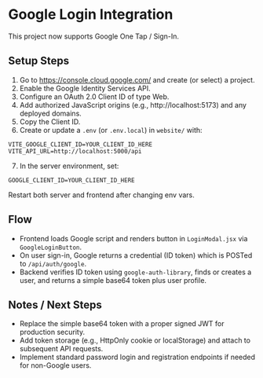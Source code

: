 # Google Login Integration

This project now supports Google One Tap / Sign-In.

## Setup Steps

1. Go to https://console.cloud.google.com/ and create (or select) a project.
2. Enable the Google Identity Services API.
3. Configure an OAuth 2.0 Client ID of type Web.
4. Add authorized JavaScript origins (e.g., http://localhost:5173) and any deployed domains.
5. Copy the Client ID.
6. Create or update a `.env` (or `.env.local`) in `website/` with:

```
VITE_GOOGLE_CLIENT_ID=YOUR_CLIENT_ID_HERE
VITE_API_URL=http://localhost:5000/api
```

7. In the server environment, set:

```
GOOGLE_CLIENT_ID=YOUR_CLIENT_ID_HERE
```

Restart both server and frontend after changing env vars.

## Flow

- Frontend loads Google script and renders button in `LoginModal.jsx` via `GoogleLoginButton`.
- On user sign-in, Google returns a credential (ID token) which is POSTed to `/api/auth/google`.
- Backend verifies ID token using `google-auth-library`, finds or creates a user, and returns a simple base64 token plus user profile.

## Notes / Next Steps

- Replace the simple base64 token with a proper signed JWT for production security.
- Add token storage (e.g., HttpOnly cookie or localStorage) and attach to subsequent API requests.
- Implement standard password login and registration endpoints if needed for non-Google users.
